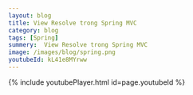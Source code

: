 ```yaml
---
layout: blog
title: View Resolve trong Spring MVC  
category: blog
tags: [Spring]
summery:  View Resolve trong Spring MVC
image: /images/blog/spring.png
youtubeId: kL41e8MYrww
---
```

 

{% include youtubePlayer.html id=page.youtubeId %}